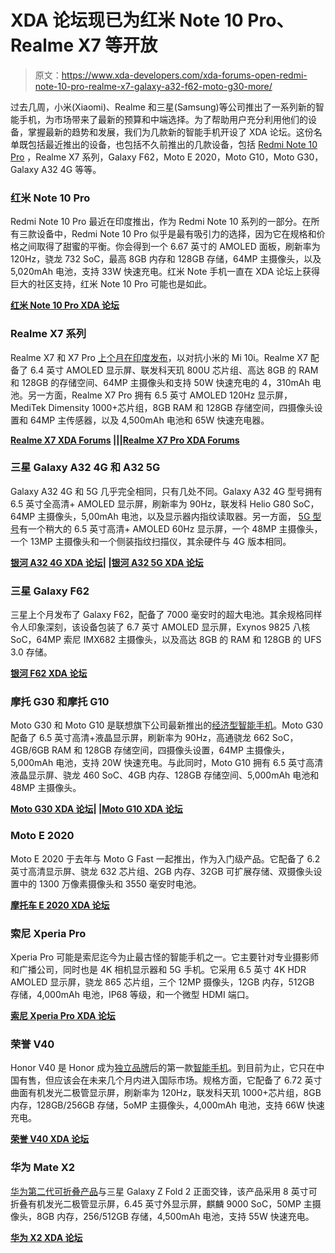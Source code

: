 # XDA 论坛现已为红米 Note 10 Pro、Realme X7 等开放

> 原文：<https://www.xda-developers.com/xda-forums-open-redmi-note-10-pro-realme-x7-galaxy-a32-f62-moto-g30-more/>

过去几周，小米(Xiaomi)、Realme 和三星(Samsung)等公司推出了一系列新的智能手机，为市场带来了最新的预算和中端选择。为了帮助用户充分利用他们的设备，掌握最新的趋势和发展，我们为几款新的智能手机开设了 XDA 论坛。这份名单既包括最近推出的设备，也包括不久前推出的几款设备，包括 [Redmi Note 10 Pro](https://www.xda-developers.com/redmi-note-10/) ，Realme X7 系列，Galaxy F62，Moto E 2020，Moto G10，Moto G30，Galaxy A32 4G 等等。

### 红米 Note 10 Pro

Redmi Note 10 Pro 最近在印度推出，作为 Redmi Note 10 系列的一部分。在所有三款设备中，Redmi Note 10 Pro 似乎是最有吸引力的选择，因为它在规格和价格之间取得了甜蜜的平衡。你会得到一个 6.67 英寸的 AMOLED 面板，刷新率为 120Hz，骁龙 732 SoC，最高 8GB 内存和 128GB 存储，64MP 主摄像头，以及 5,020mAh 电池，支持 33W 快速充电。红米 Note 手机一直在 XDA 论坛上获得巨大的社区支持，红米 Note 10 Pro 可能也是如此。

**[红米 Note 10 Pro XDA 论坛](https://forum.xda-developers.com/f/redmi-note-10-pro.12117/)**

### Realme X7 系列

Realme X7 和 X7 Pro [上个月在印度发布](https://www.xda-developers.com/realme-x7-realme-x7-pro-mediatek-dimensity-india/)，以对抗小米的 Mi 10i。Realme X7 配备了 6.4 英寸 AMOLED 显示屏、联发科天玑 800U 芯片组、高达 8GB 的 RAM 和 128GB 的存储空间、64MP 主摄像头和支持 50W 快速充电的 4，310mAh 电池。另一方面，Realme X7 Pro 拥有 6.5 英寸 AMOLED 120Hz 显示屏，MediTek Dimensity 1000+芯片组，8GB RAM 和 128GB 存储空间，四摄像头设置和 64MP 主传感器，以及 4,500mAh 电池和 65W 快速充电器。

**[Realme X7 XDA Forums](https://forum.xda-developers.com/f/realme-x7.12121/) |||[Realme X7 Pro XDA Forums](https://forum.xda-developers.com/f/realme-x7-pro.12123/)**

### 三星 Galaxy A32 4G 和 A32 5G

Galaxy A32 4G 和 5G 几乎完全相同，只有几处不同。Galaxy A32 4G 型号拥有 6.5 英寸全高清+ AMOLED 显示屏，刷新率为 90Hz，联发科 Helio G80 SoC，64MP 主摄像头，5,00mAh 电池，以及显示器内指纹读取器。另一方面， [5G 型号](https://www.xda-developers.com/samsung-galaxy-a32-5g-price-announced/)有一个稍大的 6.5 英寸高清+ AMOLED 60Hz 显示屏，一个 48MP 主摄像头，一个 13MP 主摄像头和一个侧装指纹扫描仪，其余硬件与 4G 版本相同。

**[银河 A32 4G XDA 论坛](https://forum.xda-developers.com/f/samsung-galaxy-a32-4g.12143/)| |[银河 A32 5G XDA 论坛](https://forum.xda-developers.com/f/samsung-galaxy-a32-5g.12145/)**

### 三星 Galaxy F62

三星上个月发布了 Galaxy F62，配备了 7000 毫安时的超大电池。其余规格同样令人印象深刻，该设备包装了 6.7 英寸 AMOLED 显示屏，Exynos 9825 八核 SoC，64MP 索尼 IMX682 主摄像头，以及高达 8GB 的 RAM 和 128GB 的 UFS 3.0 存储。

**[银河 F62 XDA 论坛](https://forum.xda-developers.com/f/samsung-galaxy-f62.12127/)**

### 摩托 G30 和摩托 G10

Moto G30 和 Moto G10 是联想旗下公司最新推出的[经济型智能手机](https://www.xda-developers.com/motorola-moto-g30-moto-g10-official-europe-launch/)。Moto G30 配备了 6.5 英寸高清+液晶显示屏，刷新率为 90Hz，高通骁龙 662 SoC，4GB/6GB RAM 和 128GB 存储空间，四摄像头设置，64MP 主摄像头，5,000mAh 电池，支持 20W 快速充电。与此同时，Moto G10 拥有 6.5 英寸高清液晶显示屏、骁龙 460 SoC、4GB 内存、128GB 存储空间、5,000mAh 电池和 48MP 主摄像头。

**[Moto G30 XDA 论坛](https://forum.xda-developers.com/f/moto-g30.12107/)| |[Moto G10 XDA 论坛](https://forum.xda-developers.com/f/moto-g10.12105/)**

### Moto E 2020

Moto E 2020 于去年与 Moto G Fast 一起推出，作为入门级产品。它配备了 6.2 英寸高清显示屏、骁龙 632 芯片组、2GB 内存、32GB 可扩展存储、双摄像头设置中的 1300 万像素摄像头和 3550 毫安时电池。

**[摩托车 E 2020 XDA 论坛](https://forum.xda-developers.com/f/moto-e-2020.12097/)**

### 索尼 Xperia Pro

Xperia Pro 可能是索尼迄今为止最古怪的智能手机之一。它主要针对专业摄影师和广播公司，同时也是 4K 相机显示器和 5G 手机。它采用 6.5 英寸 4K HDR AMOLED 显示屏，骁龙 865 芯片组，三个 12MP 摄像头，12GB 内存，512GB 存储，4,000mAh 电池，IP68 等级，和一个微型 HDMI 端口。

**[索尼 Xperia Pro XDA 论坛](https://forum.xda-developers.com/f/sony-xperia-pro.12129/)**

### 荣誉 V40

Honor V40 是 Honor 成为[独立品牌](https://www.xda-developers.com/honor-unveil-first-phone-independent-brand-later-this-week/)后的第一款[智能手机](https://www.xda-developers.com/honor-v40-5g-unveiled-mediatek-dimensity-1000-plus-china/)。到目前为止，它只在中国有售，但应该会在未来几个月内进入国际市场。规格方面，它配备了 6.72 英寸曲面有机发光二极管显示屏，刷新率为 120Hz，联发科天玑 1000+芯片组，8GB 内存，128GB/256GB 存储，5oMP 主摄像头，4,000mAh 电池，支持 66W 快速充电。

**[荣誉 V40 XDA 论坛](https://forum.xda-developers.com/f/honor-v40.12093/)**

### 华为 Mate X2

[华为第二代可折叠产品](https://www.xda-developers.com/huawei-mate-x2-launched-china/)与三星 Galaxy Z Fold 2 正面交锋，该产品采用 8 英寸可折叠有机发光二极管显示屏，6.45 英寸外显示屏，麒麟 9000 SoC，50MP 主摄像头，8GB 内存，256/512GB 存储，4,500mAh 电池，支持 55W 快速充电。

**[华为 X2 XDA 论坛](https://forum.xda-developers.com/f/huawei-mate-x2.12103/)**